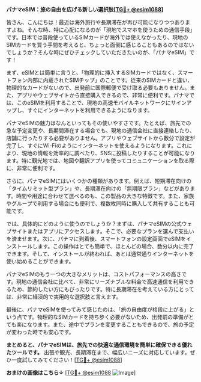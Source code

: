 **パナマeSIM：旅の自由を広げる新しい選択肢[[TG💪+ @esim1088](https://t.me/s/esim1088)]**

皆さん、こんにちは！最近は海外旅行や長期滞在が再び可能になりつつありますよね。そんな時、特に心配になるのが「現地でスマホを使うための通信手段」です。日本では普段使っているSIMカードが海外では使えなかったり、現地のSIMカードを買う手間を考えると、ちょっと面倒に感じることもあるのではないでしょうか？そんな時にぜひチェックしていただきたいのが、「パナマeSIM」です！

まず、eSIMとは簡単に言うと、「物理的に挿入するSIMカードではなく、スマートフォン内部に内蔵されたSIMチップ」のことです。従来のSIMカードと違い、物理的なカードがないので、出発前に国際郵便で受け取る必要もありません。また、アプリやウェブサイトから直接購入できるので、非常に便利です。パナマでは、このeSIMを利用することで、現地の高速モバイルネットワークにサインアップし、すぐにインターネットを利用できるようになります。

パナマeSIMの魅力はなんといってもその使いやすさです。たとえば、旅先での急な予定変更や、長期間滞在する場合でも、現地の通信会社に直接連絡したり、店舗に行ったりする必要がありません。アプリやウェブサイトから数分で設定が完了し、すぐにWi-Fiのようにインターネットを使えるようになります。これにより、現地の情報を効率的に調べたり、SNSに投稿したりすることが可能になります。特に観光地では、地図や翻訳アプリを使ってコミュニケーションを取る際に、非常に便利です。

さらに、パナマeSIMにはいくつかの種類があります。例えば、短期滞在向けの「タイムリミット型プラン」や、長期滞在向けの「無期限プラン」などがあります。時間や用途に合わせて選べるのも、この製品の大きな特徴です。また、家族やグループで利用する場合にも便利で、複数枚同時に購入して共有することも可能です。

では、具体的にどのように使うのでしょうか？まずは、パナマeSIMの公式ウェブサイトまたはアプリにアクセスします。そこで、必要なプランを選んで支払いを済ませます。次に、パナマに到着後、スマートフォンの設定画面でeSIMをインストールします。この操作はとても簡単で、ほとんどの場合、数分以内に完了できます。そして、インストールが終われば、あとは通常通りインターネットを使い始めることができます。

パナマeSIMのもう一つの大きなメリットは、コストパフォーマンスの高さです。現地の通信会社に比べて、非常にリーズナブルな料金で高速通信を利用できるため、節約したい方にもぴったりです。特に長期滞在を考えている方にとっては、非常に経渓的で実用的な選択肢と言えます。

最後に、パナマeSIMを使ってみて感じたのは、「旅の自由度が格段に上がる」という点です。物理的なSIMカードを持ち歩く必要がないため、出発前の準備がとても楽になります。また、途中でプランを変更することもできるので、旅の予定が変わった時でも安心です。

**まとめると、パナマeSIMは、旅先での快適な通信環境を簡単に確保できる優れたツールです。** 出張や観光、長期滞在まで、幅広いニーズに対応しています。ぜひ一度試してみてください！[[TG💪+ @esim1088](https://t.me/s/esim1088)]

**おまけの画像はこちら↓**
[[TG💪+ @esim1088](https://t.me/s/esim1088) ![Image](https://i.postimg.cc/Y0z9fWf4/image.png)]